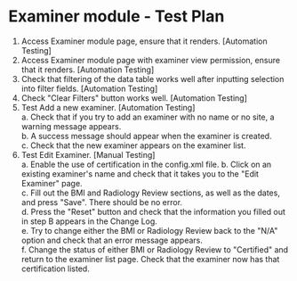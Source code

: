 # Examiner module - Test Plan 
1. Access Examiner module page, ensure that it renders.
   [Automation Testing]
2. Access Examiner module page with examiner view permission, ensure that it renders.
   [Automation Testing]
3. Check that filtering of the data table works well after inputting selection into filter fields.
   [Automation Testing]
4. Check "Clear Filters" button works well.
   [Automation Testing]
5. Test Add a new examiner.
   [Automation Testing]  
    a. Check that if you try to add an examiner with no name or no site, a warning message appears.  
    b. A success message should appear when the examiner is created.  
    c. Check that the new examiner appears on the examiner list. 
6. Test Edit Examiner.
   [Manual Testing]  
    a. Enable the use of certification in the config.xml file.
    b. Click on an existing examiner's name and check that it takes you to the "Edit Examiner" page.    
    c. Fill out the BMI and Radiology Review sections, as well as the dates, and press "Save". There
    should be no error.  
    d. Press the "Reset" button and check that the information you filled out in step B appears in the Change Log.    
    e. Try to change either the BMI or Radiology Review back to the "N/A" option and check that an error message appears.     
    f. Change the status of either BMI or Radiology Review to "Certified" and return to the examiner list page. Check
    that the examiner now has that certification listed.   
